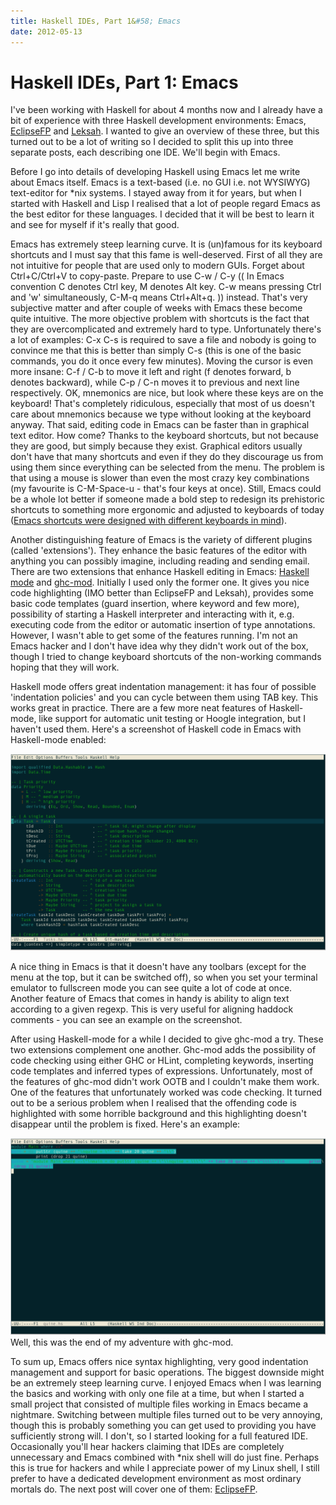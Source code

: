 ```yaml
---
title: Haskell IDEs, Part 1&#58; Emacs
date: 2012-05-13
---
```


Haskell IDEs, Part 1: Emacs
===========================

I've been working with Haskell for about 4 months now and I already have a bit
of experience with three Haskell development environments: Emacs,
[EclipseFP](http://eclipsefp.github.com/) and [Leksah](http://leksah.org/). I
wanted to give an overview of these three, but this turned out to be a lot of
writing so I decided to split this up into three separate posts, each describing
one IDE. We'll begin with Emacs.

Before I go into details of developing Haskell using Emacs let me write about
Emacs itself. Emacs is a text-based (i.e. no GUI i.e. not WYSIWYG) text-editor
for \*nix systems. I stayed away from it for years, but when I started with
Haskell and Lisp I realised that a lot of people regard Emacs as the best editor
for these languages. I decided that it will be best to learn it and see for
myself if it's really that good.

Emacs has extremely steep learning curve. It is (un)famous for its keyboard
shortcuts and I must say that this fame is well-deserved. First of all they are
not intuitive for people that are used only to modern GUIs. Forget about
Ctrl+C/Ctrl+V to copy-paste. Prepare to use C-w / C-y (( In Emacs convention C
denotes Ctrl key, M denotes Alt key. C-w means pressing Ctrl and 'w'
simultaneously, C-M-q means Ctrl+Alt+q. )) instead. That's very subjective
matter and after couple of weeks with Emacs these become quite intuitive. The
more objective problem with shortcuts is the fact that they are overcomplicated
and extremely hard to type. Unfortunately there's a lot of examples: C-x C-s is
required to save a file and nobody is going to convince me that this is better
than simply C-s (this is one of the basic commands, you do it once every few
minutes). Moving the cursor is even more insane: C-f / C-b to move it left and
right (f denotes forward, b denotes backward), while C-p / C-n moves it to
previous and next line respectively. OK, mnemonics are nice, but look where
these keys are on the keyboard! That's completely ridiculous, especially that
most of us doesn't care about mnemonics because we type without looking at the
keyboard anyway. That said, editing code in Emacs can be faster than in
graphical text editor. How come? Thanks to the keyboard shortcuts, but not
because they are good, but simply because they exist. Graphical editors usually
don't have that many shortcuts and even if they do they discourage us from using
them since everything can be selected from the menu. The problem is that using a
mouse is slower than even the most crazy key combinations (my favourite is
C-M-Space-u - that's four keys at once). Still, Emacs could be a whole lot
better if someone made a bold step to redesign its prehistoric shortcuts to
something more ergonomic and adjusted to keyboards of today ([Emacs shortcuts
were designed with different keyboards in
mind](http://xahlee.org/emacs/emacs_kb_shortcuts_pain.html)).

Another distinguishing feature of Emacs is the variety of different plugins
(called 'extensions'). They enhance the basic features of the editor with
anything you can possibly imagine, including reading and sending email. There
are two extensions that enhance Haskell editing in Emacs: [Haskell
mode](http://www.haskell.org/haskellwiki/Haskell_mode_for_Emacs) and
[ghc-mod](http://www.mew.org/~kazu/proj/ghc-mod/en/). Initially I used only the
former one. It gives you nice code highlighting (IMO better than EclipseFP and
Leksah), provides some basic code templates (guard insertion, where keyword and
few more), possibility of starting a Haskell interpreter and interacting with
it, e.g. executing code from the editor or automatic insertion of type
annotations. However, I wasn't able to get some of the features running. I'm not
an Emacs hacker and I don't have idea why they didn't work out of the box,
though I tried to change keyboard shortcuts of the non-working commands hoping
that they will work.

Haskell mode offers great indentation management: it has four of possible
'indentation policies' and you can cycle between them using TAB key. This works
great in practice. There are a few more neat features of Haskell-mode, like
support for automatic unit testing or Hoogle integration, but I haven't used
them. Here's a screenshot of Haskell code in Emacs with Haskell-mode enabled:

[![](/images/posts/emacs-1024x640.png "Editing Haskell in Emacs")](/images/posts/emacs.png)

A nice thing in Emacs is that it doesn't have any toolbars (except for the menu
at the top, but it can be switched off), so when you set your terminal emulator
to fullscreen mode you can see quite a lot of code at once. Another feature of
Emacs that comes in handy is ability to align text according to a given
regexp. This is very useful for aligning haddock comments - you can see an
example on the screenshot.

After using Haskell-mode for a while I decided to give ghc-mod a try. These two
extensions complement one another. Ghc-mod adds the possibility of code checking
using either GHC or HLint, completing keywords, inserting code templates and
inferred types of expressions. Unfortunately, most of the features of ghc-mod
didn't work OOTB and I couldn't make them work. One of the features that
unfortunately worked was code checking. It turned out to be a serious problem
when I realised that the offending code is highlighted with some horrible
background and this highlighting doesn't disappear until the problem is
fixed. Here's an example:

[![](/images/posts/ghc-mod-crap-1024x640.png "ghc-mod")](/images/posts/ghc-mod-crap.png)Well,
this was the end of my adventure with ghc-mod.

To sum up, Emacs offers nice syntax highlighting, very good indentation
management and support for basic operations. The biggest downside might be an
extremely steep learning curve. I enjoyed Emacs when I was learning the basics
and working with only one file at a time, but when I started a small project
that consisted of multiple files working in Emacs became a nightmare. Switching
between multiple files turned out to be very annoying, though this is probably
something you can get used to providing you have sufficiently strong will. I
don't, so I started looking for a full featured IDE. Occasionally you'll hear
hackers claiming that IDEs are completely unnecessary and Emacs combined with
\*nix shell will do just fine. Perhaps this is true for hackers and while I
appreciate power of my Linux shell, I still prefer to have a dedicated
development environment as most ordinary mortals do. The next post will cover
one of them: [EclipseFP](http://eclipsefp.github.com/).


